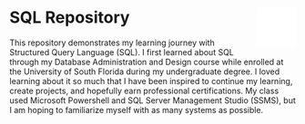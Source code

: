 # SQL Repository <picture> <source media="(prefers-color-scheme: dark)" srcset="https://github.com/englands/SQL/blob/main/SQL-icon-white.svg" width=70 align=right> <source media="(prefers-color-scheme: light)" srcset="https://github.com/englands/SQL/blob/main/SQL-icon-black.svg" width=70 align=right> <img alt="Shows an illustrated sun in light mode and a moon with stars in dark mode." src="https://github.com/englands/SQL/blob/main/SQL-icon-white.svg" width=70 align=right> </picture>

This repository demonstrates my learning journey with Structured Query Language (SQL). I first learned about SQL through my Database Administration and Design course while enrolled at the University of South Florida during my undergraduate degree. I loved learning about it so much that I have been inspired to continue my learning, create projects, and hopefully earn professional certifications. My class used Microsoft Powershell and SQL Server Management Studio (SSMS), but I am hoping to familiarize myself with as many systems as possible.
